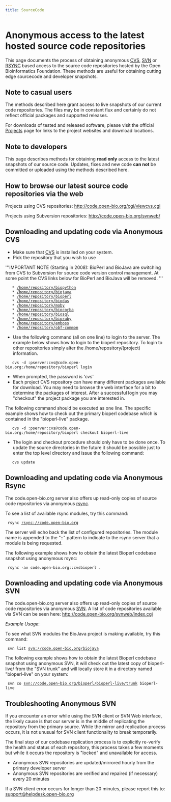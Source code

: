 ```yaml
---
title: SourceCode
---
```


Anonymous access to the latest hosted source code repositories
==============================================================

This page documents the process of obtaining anonymous [
CVS](wp:Concurrent_Versions_System "wikilink"), [
SVN](wp:SVN "wikilink") or [ RSYNC](wp:Rsync "wikilink") based access to
the source code repositories hosted by the Open Bioinformatics
Foundation. These methods are useful for obtaining cutting edge
sourcecode and developer snapshots.

Note to casual users
--------------------

The methods described here grant access to live snapshots of our current
code repositories. The files may be in constant flux and certainly do
not reflect official packages and supported releases.

For downloads of tested and released software, please visit the official
[Projects](Projects "wikilink") page for links to the project websites
and download locations.

Note to developers
------------------

This page describes methods for obtaining **read only** access to the
latest snapshots of our source code. Updates, fixes and new code **can
not** be committed or uploaded using the methods described here.

How to browse our latest source code repositories via the web
-------------------------------------------------------------

Projects using CVS repositories:
<http://code.open-bio.org/cgi/viewcvs.cgi>

Projects using Subversion repositories:
<http://code.open-bio.org/svnweb/>

Downloading and updating code via Anonymous CVS
-----------------------------------------------

-   Make sure that [ CVS](wp:Concurrent_Versions_System "wikilink") is
    installed on your system.
-   Pick the repository that you wish to use

'''IMPORTANT NOTE (Starting in 2008): BioPerl and BioJava are switching
from CVS to Subversion for source code version control management. At
some point the CVS links below for BioPerl and BioJava will be removed.
'''

`   * `[`/home/repository/biopython`](http://code.open-bio.org/cgi/viewcvs.cgi/?cvsroot=biopython)  
`   * `[`/home/repository/biojava`](http://code.open-bio.org/cgi/viewcvs.cgi/?cvsroot=biojava)  
`   * `[`/home/repository/bioperl`](http://code.open-bio.org/cgi/viewcvs.cgi/?cvsroot=bioperl)  
`   * `[`/home/repository/biodas`](http://code.open-bio.org/cgi/viewcvs.cgi/?cvsroot=biodas)  
`   * `[`/home/repository/moby`](http://code.open-bio.org/cgi/viewcvs.cgi/?cvsroot=biomoby)  
`   * `[`/home/repository/biocorba`](http://code.open-bio.org/cgi/viewcvs.cgi/?cvsroot=biocorba)  
`   * `[`/home/repository/biosql`](http://code.open-bio.org/cgi/viewcvs.cgi/?cvsroot=biosql)  
`   * `[`/home/repository/bioruby`](http://code.open-bio.org/cgi/viewcvs.cgi/?cvsroot=bioruby)  
`   * `[`/home/repository/emboss`](http://code.open-bio.org/cgi/viewcvs.cgi/?cvsroot=emboss)  
`   * `[`/home/repository/obf-common`](http://code.open-bio.org/cgi/viewcvs.cgi/?cvsroot=obf-common)` `

-   Use the following command (all on one line) to login to the server.
    The example below shows how to login to the bioperl repository. To
    login to other repositories simply alter
    the /home/repository/(project) information.

`   cvs -d :pserver:cvs@code.open-bio.org:/home/repository/bioperl login`

-   When prompted, the password is 'cvs'
-   Each project CVS repository can have many different packages
    available for download. You may need to browse the web interface for
    a bit to determine the packages of interest. After a successful
    login you may "checkout" the project package you are interested in.

The following command should be executed as one line. The specific
example shows how to check out the primary bioperl codebase which is
contained in the "bioperl-live" package.

`   cvs -d :pserver:cvs@code.open-bio.org:/home/repository/bioperl checkout bioperl-live`

-   The login and checkout procedure should only have to be done once.
    To update the source directories in the future it should be possible
    just to enter the top level directory and issue the following
    command:

`   cvs update`

Downloading and updating code via Anonymous Rsync
-------------------------------------------------

The code.open-bio.org server also offers up read-only copies of source
code repositories via anonymous [ rsync](wp:Rsync "wikilink").

To see a list of available rsync modules, try this command:

` rsync `[`rsync://code.open-bio.org`](rsync://code.open-bio.org)

The server will echo back the list of configured repositories. The
module name is appended to the "::" pattern to indicate to the rsync
server that a module is being requested.

The following example shows how to obtain the latest Bioperl codebase
snapshot using anonymous rsync:

` rsync -av code.open-bio.org::cvsbioperl .`

Downloading and updating code via Anonymous SVN
-----------------------------------------------

The code.open-bio.org server also offers up read-only copies of source
code repositories via anonymous [ SVN](wp:SVN "wikilink"). A list of
code repositories available via SVN can be seen here:
<http://code.open-bio.org/svnweb/index.cgi>

*Example Usage*:

To see what SVN modules the BioJava project is making available, try
this command:

` svn list `[`svn://code.open-bio.org/biojava`](svn://code.open-bio.org/biojava)

The following example shows how to obtain the latest Bioperl codebase
snapshot using anonymous SVN, it will check out the latest copy of
bioperl-live/ from the "SVN trunk" and will locally store it in a
directory named "bioperl-live" on your system:

` svn co `[`svn://code.open-bio.org/bioperl/bioperl-live/trunk`](svn://code.open-bio.org/bioperl/bioperl-live/trunk)` bioperl-live`

Troubleshooting Anonymous SVN
-----------------------------

If you encounter an error while using the SVN client or SVN Web
interface, the likely cause is that our server is in the middle of
replicating the repository from the primary source. While the mirror and
replication process occurs, it is not unusual for SVN client
functionality to break temporarily.

The final step of our codebase replication process is to explicitly
re-verify the health and status of each repository, this process takes a
few moments but while it occurs the repository is "locked" and
unavailable for access.

-   Anonymous SVN repositories are updated/mirrored hourly from the
    primary developer server
-   Anonymous SVN repositories are verified and repaired (if necessary)
    every 20 minutes

If a SVN client error occurs for longer than 20 minutes, please report
this to: support@helpdesk.open-bio.org
